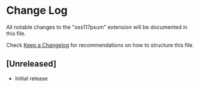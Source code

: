 # Change Log

All notable changes to the "oss117psum" extension will be documented in this file.

Check [Keep a Changelog](http://keepachangelog.com/) for recommendations on how to structure this file.

## [Unreleased]

- Initial release